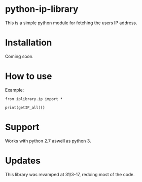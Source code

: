 # python-ip-library
This is a simple python module for fetching the users IP address.

# Installation
Coming soon.

# How to use
Example:
```
from iplibrary.ip import *

print(getIP_all())
```

# Support
Works with python 2.7 aswell as python 3.

# Updates
This library was revamped at 31/3-17, redoing most of the code.
